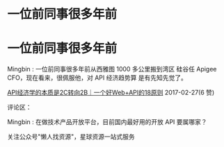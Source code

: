 # 一位前同事很多年前

# 一位前同事很多年前

Mingbin : 一位前同事很多年前从西雅图 1000 多公里搬到湾区 硅谷任 Apigee CFO，现在看来，很佩服他，对 API 经济趋势算 是有先知先觉了。

[API](https://mp.weixin.qq.com/s/roSxaZbIUKp_JeD-kCDTsQ)[经济学的本质是](https://mp.weixin.qq.com/s/roSxaZbIUKp_JeD-kCDTsQ)[2C](https://mp.weixin.qq.com/s/roSxaZbIUKp_JeD-kCDTsQ)[转向](https://mp.weixin.qq.com/s/roSxaZbIUKp_JeD-kCDTsQ)[2B](https://mp.weixin.qq.com/s/roSxaZbIUKp_JeD-kCDTsQ)[｜一个好](https://mp.weixin.qq.com/s/roSxaZbIUKp_JeD-kCDTsQ)[Web+API](https://mp.weixin.qq.com/s/roSxaZbIUKp_JeD-kCDTsQ)[的](https://mp.weixin.qq.com/s/roSxaZbIUKp_JeD-kCDTsQ)[18](https://mp.weixin.qq.com/s/roSxaZbIUKp_JeD-kCDTsQ)[原则](https://mp.weixin.qq.com/s/roSxaZbIUKp_JeD-kCDTsQ) 2017-02-27(6 赞)

评论区：

Mingbin : 在做技术产品开放平台，目前国内最好用的开放 API 要属哪家？

关注公众号"懒人找资源"，星球资源一站式服务